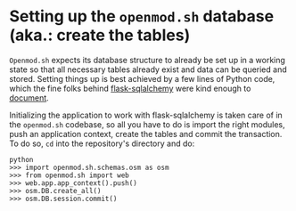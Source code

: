# Setting up the `openmod.sh` database (aka.: create the tables)

`Openmod.sh` expects its database structure to already be set up in a
working state so that all necessary tables already exist and data can be
queried and stored. Setting things up is best achieved by a few lines of
Python code, which the fine folks behind [flask-sqlalchemy][0] were
kind enough to [document][1].

Initializing the application to work with flask-sqlalchemy is taken care
of in the `openmod.sh` codebase, so all you have to do is import the
right modules, push an application context, create the tables and commit
the transaction. To do so, `cd` into the repository's directory and do:

  ```
  python
  >>> import openmod.sh.schemas.osm as osm
  >>> from openmod.sh import web
  >>> web.app.app_context().push()
  >>> osm.DB.create_all()
  >>> osm.DB.session.commit()
  ```

[0]: http://flask-sqlalchemy.pocoo.org/2.1/
[1]: http://flask-sqlalchemy.pocoo.org/2.1/contexts/#introduction-into-contexts

